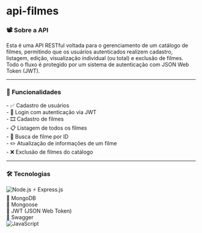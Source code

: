 # api-filmes
<h3> 📽️ Sobre a API</h3>
Esta é uma API RESTful voltada para o gerenciamento de um catálogo de filmes, permitindo que os usuários autenticados realizem cadastro, listagem, edição, visualização individual (ou total) e exclusão de filmes. Todo o fluxo é protegido por um sistema de autenticação com JSON Web Token (JWT).
<hr>

<h3>📌 Funcionalidades </h3>
- ✅ Cadastro de usuários <br>
- 🔐 Login com autenticação via JWT <br>
- 🎞️ Cadastro de filmes <br>
- 📋 Listagem de todos os filmes <br>
- 🔎 Busca de filme por ID <br>
- ✏️ Atualização de informações de um filme <br>
- ❌ Exclusão de filmes do catálogo <br>

<hr>
<h3>🛠️ Tecnologias</h3>

![Node.js](https://img.shields.io/badge/Node.js-339933?style=for-the-badge&logo=nodedotjs&logoColor=white)
⚡ Express.js  
🍃 MongoDB  
🧬 Mongoose  
🔐 JWT (JSON Web Token)  
📘 Swagger  
![JavaScript](https://img.shields.io/badge/JavaScript-F7DF1E?style=for-the-badge&logo=javascript&logoColor=black)
